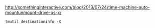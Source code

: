 

http://somethinginteractive.com/blog/2013/07/24/time-machine-auto-mountunmount-drive-os-x/


    tmutil destinationinfo -X


